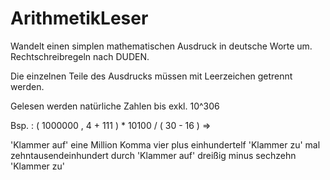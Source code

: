 # ArithmetikLeser
Wandelt einen simplen mathematischen Ausdruck in deutsche Worte um.
Rechtschreibregeln nach DUDEN.

Die einzelnen Teile des Ausdrucks müssen mit Leerzeichen getrennt werden.

Gelesen werden natürliche Zahlen bis exkl. 10^306

Bsp. : ( 1000000 , 4 + 111 ) * 10100 / ( 30 - 16 ) =>

'Klammer auf' eine Million Komma vier plus einhundertelf 'Klammer zu' mal zehntausendeinhundert durch 'Klammer auf' dreißig minus sechzehn 'Klammer zu'

